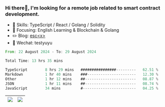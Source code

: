 ### Hi there👋, I'm looking for a remote job related to smart contract development.


- 🔨 Skills: TypeScript / React / Golang / Solidity
- 🎯 Focusing: English Learning & Blockchain & Golang
- ✏️ Blog: [esc\<x\>](https://escx.github.io)
- 💬 Wechat: testyuyu


<!--START_SECTION:waka-->

```rust
From: 22 August 2024 - To: 29 August 2024

Total Time: 13 hrs 35 mins

TypeScript        8 hrs 29 mins   ################---------   62.51 %
Markdown          1 hr 40 mins    ###----------------------   12.30 %
Other             1 hr 12 mins    ##-----------------------   08.87 %
JSON              1 hr 11 mins    ##-----------------------   08.74 %
JavaScript        34 mins         #------------------------   04.25 %
```

<!--END_SECTION:waka-->


| <img align="center" src="https://github-readme-stats.vercel.app/api/?username=escX&show_icons=true&theme=buefy&hide_border=true&card_width=500" /> | <img align="center" src="https://github-readme-stats.vercel.app/api/top-langs/?username=escX&layout=compact&theme=buefy&hide_border=true&card_width=500" /> |
| ------------- | ------------- |
